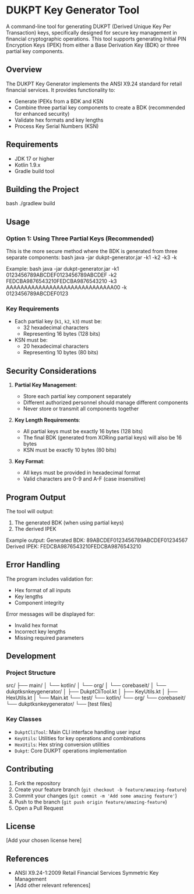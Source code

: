 
# DUKPT Key Generator Tool

A command-line tool for generating DUKPT (Derived Unique Key Per Transaction) keys, specifically designed for secure key management in financial cryptographic operations. This tool supports generating Initial PIN Encryption Keys (IPEK) from either a Base Derivation Key (BDK) or three partial key components.

## Overview

The DUKPT Key Generator implements the ANSI X9.24 standard for retail financial services. It provides functionality to:
- Generate IPEKs from a BDK and KSN
- Combine three partial key components to create a BDK (recommended for enhanced security)
- Validate hex formats and key lengths
- Process Key Serial Numbers (KSN)

## Requirements

- JDK 17 or higher
- Kotlin 1.9.x
- Gradle build tool

## Building the Project
bash ./gradlew build

## Usage

### Option 1: Using Three Partial Keys (Recommended)

This is the more secure method where the BDK is generated from three separate components:
bash java -jar dukpt-generator.jar
-k1 <partial-key-1>
-k2 <partial-key-2>
-k3 <partial-key-3>
-k


Example:
bash java -jar dukpt-generator.jar
-k1 0123456789ABCDEF0123456789ABCDEF
-k2 FEDCBA9876543210FEDCBA9876543210
-k3 AAAAAAAAAAAAAAAAAAAAAAAAAAAAAA00
-k 0123456789ABCDEF0123



### Key Requirements

- Each partial key (`k1`, `k2`, `k3`) must be:
  - 32 hexadecimal characters
  - Representing 16 bytes (128 bits)
- KSN must be:
  - 20 hexadecimal characters
  - Representing 10 bytes (80 bits)

## Security Considerations

1. **Partial Key Management**:
   - Store each partial key component separately
   - Different authorized personnel should manage different components
   - Never store or transmit all components together

2. **Key Length Requirements**:
   - All partial keys must be exactly 16 bytes (128 bits)
   - The final BDK (generated from XORing partial keys) will also be 16 bytes
   - KSN must be exactly 10 bytes (80 bits)

3. **Key Format**:
   - All keys must be provided in hexadecimal format
   - Valid characters are 0-9 and A-F (case insensitive)

## Program Output

The tool will output:
1. The generated BDK (when using partial keys)
2. The derived IPEK

Example output:
Generated BDK: 89ABCDEF0123456789ABCDEF01234567 
Derived IPEK: FEDCBA9876543210FEDCBA9876543210


## Error Handling

The program includes validation for:
- Hex format of all inputs
- Key lengths
- Component integrity

Error messages will be displayed for:
- Invalid hex format
- Incorrect key lengths
- Missing required parameters

## Development

### Project Structure
src/ ├── main/ │ └── kotlin/ │ └── org/ │ └── corebaseit/ │ └── dukptksnkeygenerator/ │ ├── DukptCliTool.kt │ ├── KeyUtils.kt │ ├── HexUtils.kt │ └── Main.kt └── test/ └── kotlin/ └── org/ └── corebaseit/ └── dukptksnkeygenerator/ └── [test files]


### Key Classes

- `DukptCliTool`: Main CLI interface handling user input
- `KeyUtils`: Utilities for key operations and combinations
- `HexUtils`: Hex string conversion utilities
- `Dukpt`: Core DUKPT operations implementation

## Contributing

1. Fork the repository
2. Create your feature branch (`git checkout -b feature/amazing-feature`)
3. Commit your changes (`git commit -m 'Add some amazing feature'`)
4. Push to the branch (`git push origin feature/amazing-feature`)
5. Open a Pull Request

## License

[Add your chosen license here]

## References

- ANSI X9.24-1:2009 Retail Financial Services Symmetric Key Management
- [Add other relevant references]

